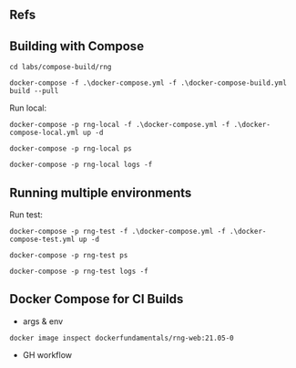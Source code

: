 

## Refs

## Building with Compose

```
cd labs/compose-build/rng

docker-compose -f .\docker-compose.yml -f .\docker-compose-build.yml build --pull
```

Run local:

```
docker-compose -p rng-local -f .\docker-compose.yml -f .\docker-compose-local.yml up -d

docker-compose -p rng-local ps

docker-compose -p rng-local logs -f
```

## Running multiple environments

Run test:

```
docker-compose -p rng-test -f .\docker-compose.yml -f .\docker-compose-test.yml up -d

docker-compose -p rng-test ps

docker-compose -p rng-test logs -f
```

## Docker Compose for CI Builds

- args & env 

```
docker image inspect dockerfundamentals/rng-web:21.05-0
```

- GH workflow


## 